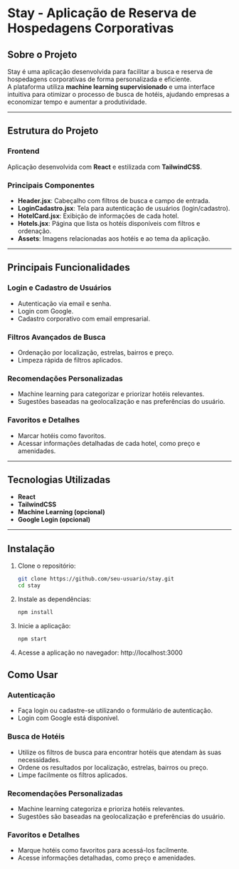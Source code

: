 # Stay - Aplicação de Reserva de Hospedagens Corporativas

## Sobre o Projeto
Stay é uma aplicação desenvolvida para facilitar a busca e reserva de hospedagens corporativas de forma personalizada e eficiente.  
A plataforma utiliza **machine learning supervisionado** e uma interface intuitiva para otimizar o processo de busca de hotéis, ajudando empresas a economizar tempo e aumentar a produtividade.

---

## Estrutura do Projeto

### Frontend
Aplicação desenvolvida com **React** e estilizada com **TailwindCSS**.

### Principais Componentes
- **Header.jsx**: Cabeçalho com filtros de busca e campo de entrada.  
- **LoginCadastro.jsx**: Tela para autenticação de usuários (login/cadastro).  
- **HotelCard.jsx**: Exibição de informações de cada hotel.  
- **Hotels.jsx**: Página que lista os hotéis disponíveis com filtros e ordenação.  
- **Assets**: Imagens relacionadas aos hotéis e ao tema da aplicação.

---

## Principais Funcionalidades

### Login e Cadastro de Usuários
- Autenticação via email e senha.  
- Login com Google.  
- Cadastro corporativo com email empresarial.  

### Filtros Avançados de Busca
- Ordenação por localização, estrelas, bairros e preço.  
- Limpeza rápida de filtros aplicados.  

### Recomendações Personalizadas
- Machine learning para categorizar e priorizar hotéis relevantes.  
- Sugestões baseadas na geolocalização e nas preferências do usuário.  

### Favoritos e Detalhes
- Marcar hotéis como favoritos.  
- Acessar informações detalhadas de cada hotel, como preço e amenidades.  

---

## Tecnologias Utilizadas
- **React**  
- **TailwindCSS**  
- **Machine Learning (opcional)**  
- **Google Login (opcional)**  

---

## Instalação

1. Clone o repositório:
   ```bash
   git clone https://github.com/seu-usuario/stay.git
   cd stay

2. Instale as dependências:
   ```bash
   npm install

3. Inicie a aplicação:
   ```bash
   npm start

4. Acesse a aplicação no navegador:
http://localhost:3000

## Como Usar

### Autenticação
- Faça login ou cadastre-se utilizando o formulário de autenticação.  
- Login com Google está disponível.  

### Busca de Hotéis
- Utilize os filtros de busca para encontrar hotéis que atendam às suas necessidades.  
- Ordene os resultados por localização, estrelas, bairros ou preço.  
- Limpe facilmente os filtros aplicados.  

### Recomendações Personalizadas
- Machine learning categoriza e prioriza hotéis relevantes.  
- Sugestões são baseadas na geolocalização e preferências do usuário.  

### Favoritos e Detalhes
- Marque hotéis como favoritos para acessá-los facilmente.  
- Acesse informações detalhadas, como preço e amenidades.

